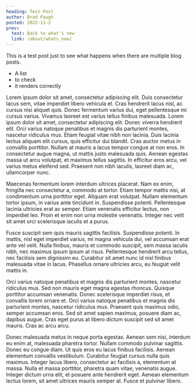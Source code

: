 ```yaml
---
heading: Test Post
author: Brad Paugh
posted: 2022-11-2
prev:
  text: Back to what's new
  link: /about/whats_new/
---
```

<!-- Note the date must be in this format YYYY-M-D -->
<BlogPost :author="$frontmatter.author" :posted="parse($frontmatter.posted, 'y-M-d', new Date())" :heading="$frontmatter.heading">

This is a test post just to see what happens when there are multiple blog posts.

- A list
- to check
- it renders correctly

Lorem ipsum dolor sit amet, consectetur adipiscing elit. Duis consectetur lacus sem, vitae imperdiet libero vehicula et. Cras hendrerit lacus nisl, ac cursus nisi aliquet quis. Donec fermentum varius dui, eget pellentesque mi cursus varius. Vivamus laoreet est varius tellus finibus malesuada. Lorem ipsum dolor sit amet, consectetur adipiscing elit. Donec viverra hendrerit elit. Orci varius natoque penatibus et magnis dis parturient montes, nascetur ridiculus mus. Etiam feugiat vitae nibh non lacinia. Duis lacinia lectus aliquam elit cursus, quis efficitur dui blandit. Cras auctor metus in convallis porttitor. Nullam at mauris a lacus tempor congue at non eros. In consectetur augue magna, ut mattis justo malesuada quis. Aenean egestas massa ut arcu volutpat, et maximus tellus sagittis. In efficitur eros arcu, vel varius metus eleifend sed. Praesent non nibh iaculis, laoreet diam ac, ullamcorper nunc.

Maecenas fermentum lorem interdum ultrices placerat. Nam ex enim, fringilla nec consectetur a, commodo at tortor. Etiam tempor mattis nisi, at condimentum urna porttitor eget. Aliquam erat volutpat. Nullam elementum tortor ipsum, in varius ante tincidunt in. Suspendisse potenti. Pellentesque lacinia ultricies erat ac semper. Etiam venenatis efficitur lectus, non imperdiet leo. Proin et enim non urna molestie venenatis. Integer nec velit sit amet orci scelerisque iaculis et a purus.

Fusce suscipit sem quis mauris sagittis facilisis. Suspendisse potenti. In mattis, nisl eget imperdiet varius, mi magna vehicula dui, vel accumsan erat ante vel velit. Nulla finibus, mauris et commodo suscipit, sem massa iaculis nibh, nec maximus ipsum ipsum at risus. Pellentesque hendrerit arcu tellus, nec facilisis sem dignissim eu. Curabitur sit amet nunc id nisl finibus malesuada vitae in lacus. Phasellus ornare ultricies arcu, eu feugiat velit mattis in.

Orci varius natoque penatibus et magnis dis parturient montes, nascetur ridiculus mus. Sed non mauris eget magna egestas rhoncus. Quisque porttitor accumsan venenatis. Donec scelerisque imperdiet risus, et convallis lorem ornare et. Orci varius natoque penatibus et magnis dis parturient montes, nascetur ridiculus mus. Praesent quis maximus odio, semper accumsan eros. Sed sit amet sapien maximus, posuere diam ac, dapibus augue. Cras eget purus at libero dictum suscipit sed sit amet mauris. Cras ac arcu arcu.

Donec malesuada metus in neque porta egestas. Aenean sem nisi, interdum eu enim at, malesuada pharetra tortor. Nullam commodo pulvinar sagittis. Donec eu congue diam. Ut quis eros eu lacus finibus facilisis. Aenean elementum convallis vestibulum. Curabitur feugiat cursus nulla quis maximus. Integer lacus libero, consectetur ac facilisis a, elementum at massa. Nulla et massa porttitor, pharetra quam vitae, venenatis augue. Integer dictum urna elit, et posuere ante hendrerit eget. Aenean elementum lectus lorem, sit amet ultrices mauris semper at. Fusce et pulvinar libero.
</BlogPost>

<script setup>
import BlogPost from '@baseComponents/BlogPost.vue';
import { parse } from 'date-fns';
</script>

